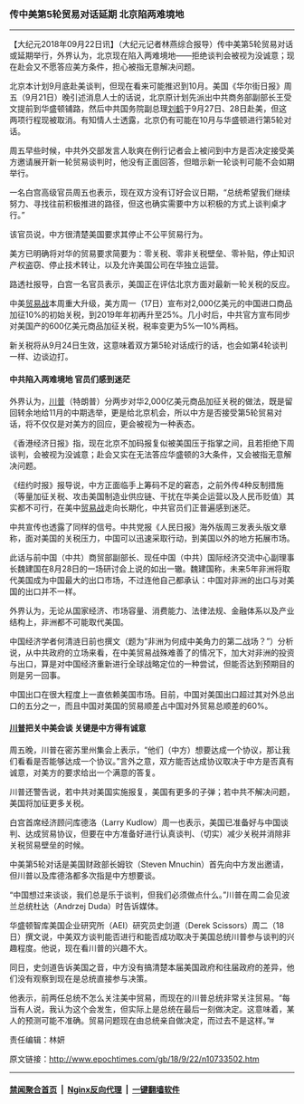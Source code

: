 ### 传中美第5轮贸易对话延期 北京陷两难境地
------------------------

<p>【大纪元2018年09月22日讯】（大纪元记者林燕综合报导）传中美第5轮贸易对话或延期举行，外界认为，北京现在陷入两难境地——拒绝谈判会被视为没诚意；现在赴会又不愿答应美方条件，担心被指无意解决问题。</p>
<p>北京本计划9月底赴美谈判，但现在看来可能推迟到10月。美国《华尔街日报》周五（9月21日）晚引述消息人士的话说，北京原计划先派出中共商务部副部长王受文提前到华盛顿铺路，然后中共国务院副总理<a href="http://www.epochtimes.com/gb/tag/%E5%88%98%E9%B9%A4.html">刘鹤</a>于9月27日、28日赴美，但这两项行程现被取消。有知情人士透露，北京仍有可能在10月与华盛顿进行第5轮对话。</p>
<p>周五早些时候，中共外交部发言人耿爽在例行记者会上被问到中方是否决定接受美方邀请展开新一轮贸易谈判时，他没有正面回答，但暗示新一轮谈判可能不会如期举行。</p>
<p>一名白宫高级官员周五也表示，现在双方没有订好会议日期，“总统希望我们继续努力、寻找往前积极推进的路径，但这也确实需要中方以积极的方式上谈判桌才行。”</p>
<p>该官员说，中方很清楚美国要求其停止不公平贸易行为。</p>
<p>美方已明确将对华的贸易要求简要为：零关税、零非关税壁垒、零补贴，停止知识产权盗窃、停止技术转让，以及允许美国公司在华独立运营。</p>
<p>路透社报导，白宫一名官员表示，美国正在评估北京方面对最新一轮关税的反应。</p>
<p>中美<a href="http://www.epochtimes.com/gb/tag/%E8%B4%B8%E6%98%93%E6%88%98.html">贸易战</a>本周重大升级，美方周一（17日）宣布对2,000亿美元的中国进口商品加征10%的初始关税，到2019年年初再升至25%。几小时后，中共官方宣布同步对美国产的600亿美元商品加征关税，税率变更为5%—10%两档。</p>
<p>新关税将从9月24日生效，这意味着双方第5轮对话成行的话，也会如第4轮谈判一样、边谈边打。</p>
<h4>中共陷入两难境地 官员们感到迷茫</h4>
<p>外界认为，<a href="http://www.epochtimes.com/gb/tag/%E5%B7%9D%E6%99%AE.html">川普</a>（特朗普）分两步对华2,000亿美元商品加征关税的做法，既是留回转余地给11月的中期选举，更是给北京机会，所以中方是否接受第5轮贸易对话，将不仅仅是对美方的回应，更会被视为一种表态。</p>
<p>《香港经济日报》指，现在北京不加码报复似被美国压于指掌之间，且若拒绝下周谈判，会被视为没诚意；赴会又实在无法答应华盛顿的3大条件，又会被指无意解决问题。</p>
<p>《纽约时报》报导说，中方正面临手上筹码不足的窘态，之前外传4种反制措施（等量加征关税、攻击美国制造业供应链、干扰在华美企运营以及人民币贬值）其实都不可行，在美中<a href="http://www.epochtimes.com/gb/tag/%E8%B4%B8%E6%98%93%E6%88%98.html">贸易战</a>走向长期化，中共官员们正普遍感到迷茫。</p>
<p>中共宣传也透露了同样的信号。中共党报《人民日报》海外版周三发表头版文章称，面对美国的关税压力，中国可以迅速采取行动，到美国以外的地方拓展市场。</p>
<p>此话与前中国（中共）商贸部副部长、现任中国（中共）国际经济交流中心副理事长魏建国在8月28日的一场研讨会上说的如出一<span class="st">辙</span>。魏建国称，未来5年非洲将取代美国成为中国最大的出口市场，不过连他自己都承认：中国对非洲的出口与对美国的出口并不一样。</p>
<p>外界认为，无论从国家经济、市场容量、消费能力、法律法规、金融体系以及产业结构上，非洲都不可能取代美国。</p>
<p>中国经济学者何清涟日前也撰文（题为“非洲为何成中美角力的第二战场？”）分析说，从中共政府的立场来看，在中美贸易战<span class="st">殊</span>难善了的情况下，加大对非洲的投资与出口，算是对中国经济重新进行全球战略定位的一种尝试，但能否达到预期目的则是另一回事。</p>
<p>中国出口在很大程度上一直依赖美国市场。目前，中国对美国出口超过其对外总出口的五分之一，而且中国对美国的贸易顺差占中国对外贸易总顺差的60%。</p>
<h4><a href="http://www.epochtimes.com/gb/tag/%E5%B7%9D%E6%99%AE.html">川普</a>把关中美会谈 关键是中方得有诚意</h4>
<p>周五晚，川普在密苏里州集会上表示，“他们（中方）想要达成一个协议，那让我们看看是否能够达成一个协议。”言外之意，双方能否达成协议取决于中方是否真有诚意，对美方的要求给出一个满意的答复。</p>
<p>川普还警告说，若中共对美国实施报复，美国有更多的子弹；若中共不解决问题，美国将加征更多关税。</p>
<p>白宫首席经济顾问库德洛（Larry Kudlow）周一也表示，美国已准备好与中国谈判、达成贸易协议，但要在中方准备好进行认真谈判、（切实）减少关税并消除非关税贸易壁垒的时候。</p>
<p>中美第5轮对话是美国财政部长姆钦（Steven Mnuchin）首先向中方发出邀请，但川普以及库德洛都多次指是中方想要谈。</p>
<p>“中国想过来谈谈，我们总是乐于谈判，但我们必须做点什么。”川普在周二会见波兰总统杜达（Andrzej Duda）时告诉媒体。</p>
<p>华盛顿智库美国企业研究所（AEI）研究员史剑道（Derek Scissors）周二（18日）撰文说，中美双方谈判能否进行和能否成功取决于美国总统川普参与谈判的兴趣程度。他说，现在看川普的兴趣不大。</p>
<p>同日，史剑道告诉美国之音，中方没有搞清楚本届美国政府和往届政府的差异，他们没有观察到现在是总统直接参与决策。</p>
<p>他表示，前两任总统不怎么关注美中贸易，而现在的川普总统非常关注贸易。“每当有人说，我认为这个会发生，但实际上是总统在最后一刻做决定。这意味着，某人的预测可能不准确。贸易问题现在由总统亲自做决定，而过去不是这样。”#</p>
<p>责任编辑：林妍</p>

原文链接：http://www.epochtimes.com/gb/18/9/22/n10733502.htm


------------------------
#### [禁闻聚合首页](https://github.com/gfw-breaker/banned-news/blob/master/README.md) &nbsp;|&nbsp; [Nginx反向代理](https://github.com/gfw-breaker/open-proxy/blob/master/README.md) &nbsp;|&nbsp; [一键翻墙软件](https://github.com/gfw-breaker/nogfw/blob/master/README.md)